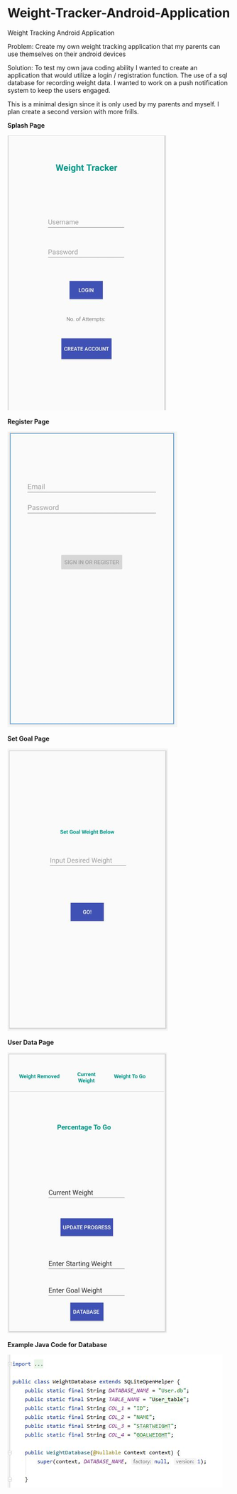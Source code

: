 # Weight-Tracker-Android-Application
Weight Tracking Android Application 

Problem: Create my own weight tracking application that my parents can use themselves on their android devices

Solution: To test my own java coding ability I wanted to create an application that would utilize a login / registration function.  The use of a sql database for recording weight data.  I wanted to work on a push notification system to keep the users engaged.

This is a minimal design since it is only used by my parents and myself.  I plan create a second version with more frills.

**Splash Page**

![Alt text](https://github.com/davidbell1751/Weight-Tracker-Android-Application/blob/master/weightTrackerSplash.JPG?raw=true "Splash Page")

**Register Page**

![Alt text](https://github.com/davidbell1751/Weight-Tracker-Android-Application/blob/master/registerPage.JPG?raw=true "Registration Page")

**Set Goal Page**

![Alt text](https://github.com/davidbell1751/Weight-Tracker-Android-Application/blob/master/setGoalPage.JPG?raw=true "Set Goals Page")

**User Data Page**

![Alt text](https://github.com/davidbell1751/Weight-Tracker-Android-Application/blob/master/Weight%20Data%20Page.JPG?raw=true "User Data page")

**Example Java Code for Database**

![Alt text](https://github.com/davidbell1751/Weight-Tracker-Android-Application/blob/master/databaseJavaCode.JPG?raw=true "Java Code Example")


